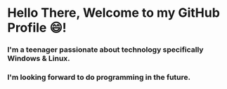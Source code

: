 # Hello There, Welcome to my GitHub Profile 😄!
### I'm a teenager passionate about technology specifically Windows & Linux.
### I'm looking forward to do programming in the future.
